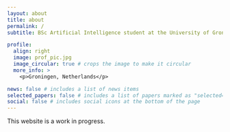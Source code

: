 ```yaml
---
layout: about
title: about
permalink: /
subtitle: BSc Artificial Intelligence student at the University of Groningen

profile:
  align: right
  image: prof_pic.jpg
  image_circular: true # crops the image to make it circular
  more_info: >
    <p>Groningen, Netherlands</p>

news: false # includes a list of news items
selected_papers: false # includes a list of papers marked as "selected={true}"
social: false # includes social icons at the bottom of the page
---
```


This website is a work in progress.
